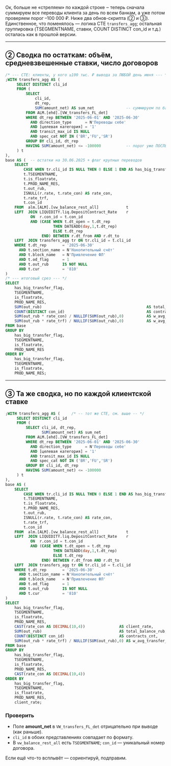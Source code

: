 Ок, больше не «стреляем» по каждой строке ‒ теперь сначала суммируем все переводы клиента за день по всем банкам, а уже потом проверяем порог –100 000 ₽.
Ниже два обнов-скрипта (② и ③). Единственное, что поменялось — логика CTE `transfers_agg`; остальная группировка (TSEGMENTNAME, ставки, COUNT DISTINCT con\_id и т.д.) осталась как в прошлой версии.

---

## ② Сводка по остаткам: объём, средневзвешенные ставки, число договоров

```sql
/* --- CTE: клиенты, у кого ≥100 тыс. ₽ вывода за ЛЮБОЙ день июня --- */
;WITH transfers_agg AS (
     SELECT DISTINCT cli_id
     FROM (
         SELECT
             cli_id,
             dt_rep,
             SUM(amount_net) AS sum_net              -- суммируем по банкам
         FROM ALM.[ehd].[VW_transfers_FL_det]
         WHERE dt_rep BETWEEN '2025-06-01' AND '2025-06-30'
           AND direction_type      = N'Переводы себе'
           AND [целевая категория] = '1'
           AND transit_max_id IS NULL
           AND spec_cat NOT IN ('BR','FU','SR')
         GROUP BY cli_id, dt_rep
         HAVING SUM(amount_net) <= -100000           -- порог уже ПОСЛЕ суммирования
     ) t
),
base AS (  -- остатки на 30.06.2025 + флаг крупных переводов
    SELECT
        CASE WHEN tr.cli_id IS NULL THEN 0 ELSE 1 END AS has_big_transfer_flag,
        t.TSEGMENTNAME,
        t.is_floatrate,
        t.PROD_NAME_RES,
        t.out_rub,
        ISNULL(r.rate, t.rate_con) AS rate_con,
        t.rate_trf,
        t.con_id
    FROM  alm.[ALM].[vw_balance_rest_all]            t
    LEFT  JOIN LIQUIDITY.liq.DepositContract_Rate    r
           ON  r.con_id = t.con_id
           AND (CASE WHEN t.dt_open = t.dt_rep
                     THEN DATEADD(day,1,t.dt_rep)
                     ELSE t.dt_rep
                END) BETWEEN r.dt_from AND r.dt_to
    LEFT  JOIN transfers_agg tr ON tr.cli_id = t.cli_id
    WHERE t.dt_rep       = '2025-06-30'
      AND t.section_name = N'Накопительный счёт'
      AND t.block_name   = N'Привлечение ФЛ'
      AND t.od_flag      = 1
      AND t.out_rub      IS NOT NULL
      AND t.cur          = '810'
)
/* --- итоговый срез --- */
SELECT
    has_big_transfer_flag,
    TSEGMENTNAME,
    is_floatrate,
    PROD_NAME_RES,
    SUM(out_rub)                                              AS total_balance_rub,
    COUNT(DISTINCT con_id)                                    AS contracts_cnt,
    SUM(out_rub * rate_con) / NULLIF(SUM(out_rub),0)          AS w_avg_client_rate,
    SUM(out_rub * rate_trf) / NULLIF(SUM(out_rub),0)          AS w_avg_transfer_rate
FROM base
GROUP BY
    has_big_transfer_flag,
    TSEGMENTNAME,
    is_floatrate,
    PROD_NAME_RES
ORDER BY
    has_big_transfer_flag,
    TSEGMENTNAME,
    is_floatrate,
    PROD_NAME_RES;
```

---

## ③ Та же сводка, но по **каждой клиентской ставке**

```sql
;WITH transfers_agg AS (     /* -- тот же CTE, см. выше -- */ 
     SELECT DISTINCT cli_id
     FROM (
         SELECT cli_id, dt_rep,
                SUM(amount_net) AS sum_net
         FROM ALM.[ehd].[VW_transfers_FL_det]
         WHERE dt_rep BETWEEN '2025-06-01' AND '2025-06-30'
           AND direction_type      = N'Переводы себе'
           AND [целевая категория] = '1'
           AND transit_max_id IS NULL
           AND spec_cat NOT IN ('BR','FU','SR')
         GROUP BY cli_id, dt_rep
         HAVING SUM(amount_net) <= -100000
     ) t
),
base AS (
    SELECT
        CASE WHEN tr.cli_id IS NULL THEN 0 ELSE 1 END AS has_big_transfer_flag,
        t.TSEGMENTNAME,
        t.is_floatrate,
        t.PROD_NAME_RES,
        t.out_rub,
        ISNULL(r.rate, t.rate_con) AS rate_con,
        t.rate_trf,
        t.con_id
    FROM  alm.[ALM].[vw_balance_rest_all]            t
    LEFT  JOIN LIQUIDITY.liq.DepositContract_Rate    r
           ON  r.con_id = t.con_id
           AND (CASE WHEN t.dt_open = t.dt_rep
                     THEN DATEADD(day,1,t.dt_rep)
                     ELSE t.dt_rep
                END) BETWEEN r.dt_from AND r.dt_to
    LEFT  JOIN transfers_agg tr ON tr.cli_id = t.cli_id
    WHERE t.dt_rep       = '2025-06-30'
      AND t.section_name = N'Накопительный счёт'
      AND t.block_name   = N'Привлечение ФЛ'
      AND t.od_flag      = 1
      AND t.out_rub      IS NOT NULL
      AND t.cur          = '810'
)
SELECT
    has_big_transfer_flag,
    TSEGMENTNAME,
    is_floatrate,
    PROD_NAME_RES,
    CAST(rate_con AS DECIMAL(10,4))               AS client_rate,
    SUM(out_rub)                                  AS total_balance_rub,
    COUNT(DISTINCT con_id)                        AS contracts_cnt,
    SUM(out_rub * rate_trf) / NULLIF(SUM(out_rub),0) AS w_avg_transfer_rate
FROM base
GROUP BY
    has_big_transfer_flag,
    TSEGMENTNAME,
    is_floatrate,
    PROD_NAME_RES,
    CAST(rate_con AS DECIMAL(10,4))
ORDER BY
    has_big_transfer_flag,
    TSEGMENTNAME,
    is_floatrate,
    PROD_NAME_RES,
    client_rate;
```

### Проверить

* Поле **amount\_net** в `VW_transfers_FL_det` отрицательно при выводе (как раньше).
* `cli_id` в обоих представлениях совпадает по формату.
* В `vw_balance_rest_all` есть `TSEGMENTNAME`; `con_id` — уникальный номер договора.

Если ещё что-то всплывёт — сориентируй, подправим.
